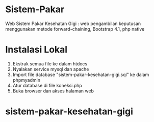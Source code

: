 # Sistem-Pakar
Web Sistem Pakar Kesehatan Gigi : web pengambilan keputusan menggunakan metode forward-chaining, Bootstrap 4.1, php native

# Instalasi Lokal
1. Ekstrak semua file ke dalam htdocs
2. Nyalakan service mysql dan apache
3. Import file database "sistem-pakar-kesehatan-gigi.sql" ke dalam phpmyadmin
4. Atur database di file koneksi.php
5. Buka browser dan akses halaman web
# sistem-pakar-kesehatan-gigi
